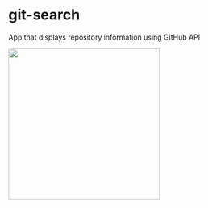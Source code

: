 # git-search
App that displays repository information using GitHub API

<img src="img/screenshot.png" width="300">
